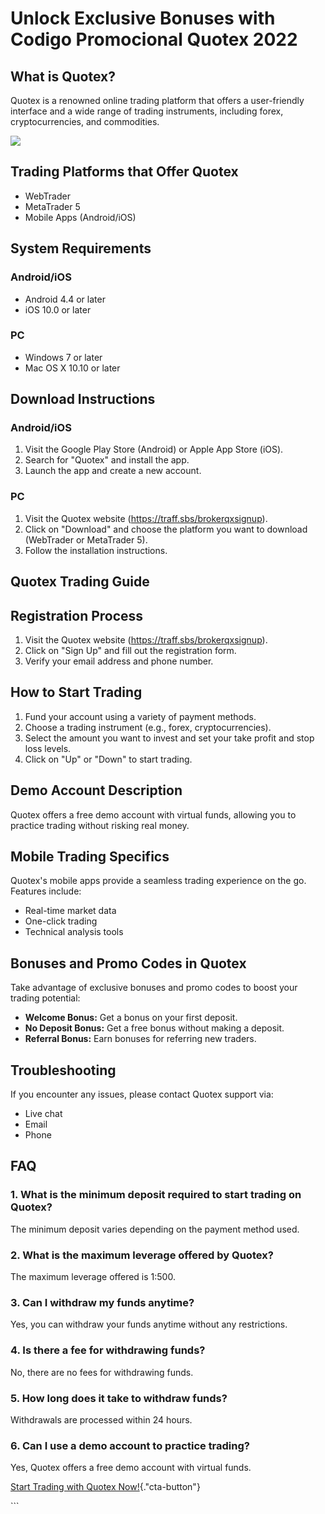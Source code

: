 # Unlock Exclusive Bonuses with Codigo Promocional Quotex 2022

## What is Quotex?

Quotex is a renowned online trading platform that offers a user-friendly
interface and a wide range of trading instruments, including forex,
cryptocurrencies, and commodities.

[![](https://static.quotex.io/files/4_en/300_250.jpg)](https://traff.sbs/brokerqxlid)

## Trading Platforms that Offer Quotex

-   WebTrader
-   MetaTrader 5
-   Mobile Apps (Android/iOS)

## System Requirements

### Android/iOS

-   Android 4.4 or later
-   iOS 10.0 or later

### PC

-   Windows 7 or later
-   Mac OS X 10.10 or later

## Download Instructions

### Android/iOS

1.  Visit the Google Play Store (Android) or Apple App Store (iOS).
2.  Search for "Quotex" and install the app.
3.  Launch the app and create a new account.

### PC

1.  Visit the Quotex website (https://traff.sbs/brokerqxsignup).
2.  Click on "Download" and choose the platform you want to
    download (WebTrader or MetaTrader 5).
3.  Follow the installation instructions.

## Quotex Trading Guide

## Registration Process

1.  Visit the Quotex website (https://traff.sbs/brokerqxsignup).
2.  Click on "Sign Up" and fill out the registration form.
3.  Verify your email address and phone number.

## How to Start Trading

1.  Fund your account using a variety of payment methods.
2.  Choose a trading instrument (e.g., forex, cryptocurrencies).
3.  Select the amount you want to invest and set your take profit and
    stop loss levels.
4.  Click on "Up" or "Down" to start trading.

## Demo Account Description

Quotex offers a free demo account with virtual funds, allowing you to
practice trading without risking real money.

## Mobile Trading Specifics

Quotex\'s mobile apps provide a seamless trading experience on the go.
Features include:

-   Real-time market data
-   One-click trading
-   Technical analysis tools

## Bonuses and Promo Codes in Quotex

Take advantage of exclusive bonuses and promo codes to boost your
trading potential:

-   **Welcome Bonus:** Get a bonus on your first deposit.
-   **No Deposit Bonus:** Get a free bonus without making a deposit.
-   **Referral Bonus:** Earn bonuses for referring new traders.

## Troubleshooting

If you encounter any issues, please contact Quotex support via:

-   Live chat
-   Email
-   Phone

## FAQ

### 1. What is the minimum deposit required to start trading on Quotex?

The minimum deposit varies depending on the payment method used.

### 2. What is the maximum leverage offered by Quotex?

The maximum leverage offered is 1:500.

### 3. Can I withdraw my funds anytime?

Yes, you can withdraw your funds anytime without any restrictions.

### 4. Is there a fee for withdrawing funds?

No, there are no fees for withdrawing funds.

### 5. How long does it take to withdraw funds?

Withdrawals are processed within 24 hours.

### 6. Can I use a demo account to practice trading?

Yes, Quotex offers a free demo account with virtual funds.

[Start Trading with Quotex
Now!](\%22https://traff.sbs/brokerqxsignup\%22){."cta-button"}

\`\`\`

